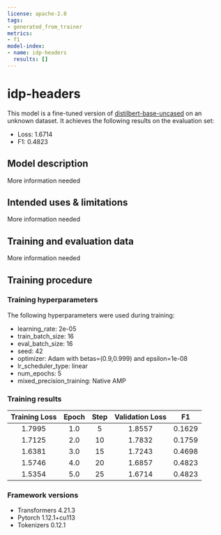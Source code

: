 ```yaml
---
license: apache-2.0
tags:
- generated_from_trainer
metrics:
- f1
model-index:
- name: idp-headers
  results: []
---
```


<!-- This model card has been generated automatically according to the information the Trainer had access to. You
should probably proofread and complete it, then remove this comment. -->

# idp-headers

This model is a fine-tuned version of [distilbert-base-uncased](https://huggingface.co/distilbert-base-uncased) on an unknown dataset.
It achieves the following results on the evaluation set:
- Loss: 1.6714
- F1: 0.4823

## Model description

More information needed

## Intended uses & limitations

More information needed

## Training and evaluation data

More information needed

## Training procedure

### Training hyperparameters

The following hyperparameters were used during training:
- learning_rate: 2e-05
- train_batch_size: 16
- eval_batch_size: 16
- seed: 42
- optimizer: Adam with betas=(0.9,0.999) and epsilon=1e-08
- lr_scheduler_type: linear
- num_epochs: 5
- mixed_precision_training: Native AMP

### Training results

| Training Loss | Epoch | Step | Validation Loss | F1     |
|:-------------:|:-----:|:----:|:---------------:|:------:|
| 1.7995        | 1.0   | 5    | 1.8557          | 0.1629 |
| 1.7125        | 2.0   | 10   | 1.7832          | 0.1759 |
| 1.6381        | 3.0   | 15   | 1.7243          | 0.4698 |
| 1.5746        | 4.0   | 20   | 1.6857          | 0.4823 |
| 1.5354        | 5.0   | 25   | 1.6714          | 0.4823 |


### Framework versions

- Transformers 4.21.3
- Pytorch 1.12.1+cu113
- Tokenizers 0.12.1

